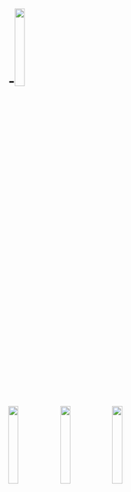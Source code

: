 # -<img width="20%" src="https://user-images.githubusercontent.com/86283450/130635208-028581bf-c2ce-4fa1-a493-58fba586c937.jpg"/>
<img width="20%" src="https://user-images.githubusercontent.com/86283450/130635683-26affd2b-c473-4a95-829b-ebce9ed712d3.jpg"/>
<img width="20%" src="https://user-images.githubusercontent.com/86283450/130635689-d1b58148-7a95-43f3-826f-b9f3e93f7bb6.jpg"/>
<img width="20%" src="https://user-images.githubusercontent.com/86283450/130635698-e62e1542-cb74-4cb8-bd08-84166d4a537d.jpg"/>
